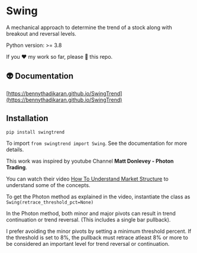 # Swing

A mechanical approach to determine the trend of a stock along with breakout and reversal levels.

Python version: >= 3.8

If you ❤️ my work so far, please 🌟 this repo.

## 👽 Documentation

[https://bennythadikaran.github.io/SwingTrend](https://bennythadikaran.github.io/SwingTrend)

## Installation

`pip install swingtrend`

To import `from swingtrend import Swing`. See the documentation for more details.

This work was inspired by youtube Channel **Matt Donlevey - Photon Trading**.

You can watch their video [How To Understand Market Structure](https://www.youtube.com/watch?v=Pd9ASRCHWmQ&t=251) to understand some of the concepts.

To get the Photon method as explained in the video, instantiate the class as `Swing(retrace_threshold_pct=None)`

In the Photon method, both minor and major pivots can result in trend continuation or trend reversal. (This includes a single bar pullback).

I prefer avoiding the minor pivots by setting a minimum threshold percent. If the threshold is set to 8%, the pullback must retrace atleast 8% or more to be considered an important level for trend reversal or continuation.
